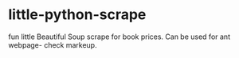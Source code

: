 # little-python-scrape
fun little Beautiful Soup scrape for book prices. Can be used for ant webpage- check markeup.
